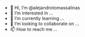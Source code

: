 - 👋 Hi, I’m @alejandrotomassalinas
- 👀 I’m interested in ...
- 🌱 I’m currently learning ...
- 💞️ I’m looking to collaborate on ...
- 📫 How to reach me ...

<!---
alejandrotomassalinas/alejandrotomassalinas is a ✨ special ✨ repository because its `README.md` (this file) appears on your GitHub profile.
You can click the Preview link to take a look at your changes.
--->
